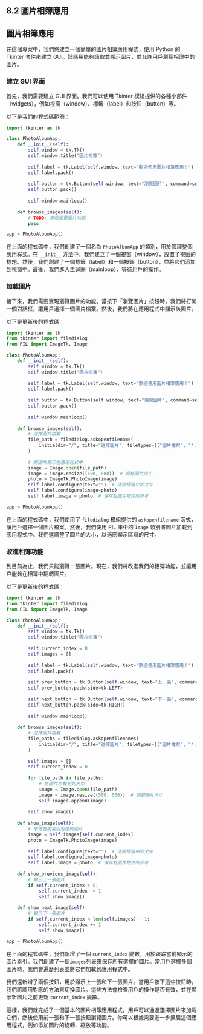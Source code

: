 ## 8.2 圖片相簿應用

## 圖片相簿應用

在這個專案中，我們將建立一個簡單的圖片相簿應用程式，使用 Python 的 Tkinter 套件來建立 GUI。該應用能夠讀取並顯示圖片，並允許用戶瀏覽相簿中的圖片。

### 建立 GUI 界面

首先，我們需要建立 GUI 界面。我們可以使用 Tkinter 模組提供的各種小部件（widgets），例如視窗（window）、標籤（label）和按鈕（button）等。

以下是我們的程式碼範例：

```python
import tkinter as tk

class PhotoAlbumApp:
    def __init__(self):
        self.window = tk.Tk()
        self.window.title("圖片相簿")
        
        self.label = tk.Label(self.window, text="歡迎使用圖片相簿應用！")
        self.label.pack()
        
        self.button = tk.Button(self.window, text="瀏覽圖片", command=self.browse_images)
        self.button.pack()
        
        self.window.mainloop()
        
    def browse_images(self):
        # TODO: 實現瀏覽圖片功能
        pass

app = PhotoAlbumApp()
```

在上面的程式碼中，我們創建了一個名為 `PhotoAlbumApp` 的類別，用於管理整個應用程式。在 `__init__` 方法中，我們建立了一個視窗（window），設置了視窗的標題。然後，我們創建了一個標籤（label）和一個按鈕（button），並將它們添加到視窗中。最後，我們進入主迴圈（mainloop），等待用戶的操作。

### 加載圖片

接下來，我們需要實現瀏覽圖片的功能。當按下「瀏覽圖片」按鈕時，我們將打開一個對話框，讓用戶選擇一個圖片檔案。然後，我們將在應用程式中顯示該圖片。

以下是更新後的程式碼：

```python
import tkinter as tk
from tkinter import filedialog
from PIL import ImageTk, Image

class PhotoAlbumApp:
    def __init__(self):
        self.window = tk.Tk()
        self.window.title("圖片相簿")
        
        self.label = tk.Label(self.window, text="歡迎使用圖片相簿應用！")
        self.label.pack()
        
        self.button = tk.Button(self.window, text="瀏覽圖片", command=self.browse_images)
        self.button.pack()
        
        self.window.mainloop()
        
    def browse_images(self):
        # 選擇圖片檔案
        file_path = filedialog.askopenfilename(
            initialdir="/", title="選擇圖片", filetypes=(("圖片檔案", "*.jpg *.jpeg *.png"), ("所有檔案", "*.*"))
        )
        
        # 將圖片顯示在應用程式中
        image = Image.open(file_path)
        image = image.resize((500, 500))  # 調整圖片大小
        photo = ImageTk.PhotoImage(image)
        self.label.configure(text="")  # 清除標籤中的文字
        self.label.configure(image=photo)
        self.label.image = photo  # 保存對圖片物件的參考

app = PhotoAlbumApp()
```

在上面的程式碼中，我們使用了 `filedialog` 模組提供的 `askopenfilename` 函式，讓用戶選擇一個圖片檔案。然後，我們使用 PIL 庫中的 `Image` 類別將圖片加載到應用程式中。我們還調整了圖片的大小，以適應顯示區域的尺寸。

### 改進相簿功能

到目前為止，我們只能瀏覽一張圖片。現在，我們將改進我們的相簿功能，並讓用戶能夠在相簿中翻轉圖片。

以下是更新後的程式碼：

```python
import tkinter as tk
from tkinter import filedialog
from PIL import ImageTk, Image

class PhotoAlbumApp:
    def __init__(self):
        self.window = tk.Tk()
        self.window.title("圖片相簿")
        
        self.current_index = 0
        self.images = []
        
        self.label = tk.Label(self.window, text="歡迎使用圖片相簿應用！")
        self.label.pack()
        
        self.prev_button = tk.Button(self.window, text="上一張", command=self.show_previous_image)
        self.prev_button.pack(side=tk.LEFT)
        
        self.next_button = tk.Button(self.window, text="下一張", command=self.show_next_image)
        self.next_button.pack(side=tk.RIGHT)
        
        self.window.mainloop()
        
    def browse_images(self):
        # 選擇圖片檔案
        file_paths = filedialog.askopenfilenames(
            initialdir="/", title="選擇圖片", filetypes=(("圖片檔案", "*.jpg *.jpeg *.png"), ("所有檔案", "*.*"))
        )
        
        self.images = []
        self.current_index = 0
        
        for file_path in file_paths:
            # 將圖片加載到列表中
            image = Image.open(file_path)
            image = image.resize((500, 500))  # 調整圖片大小
            self.images.append(image)
        
        self.show_image()
        
    def show_image(self):
        # 取得當前索引對應的圖片
        image = self.images[self.current_index]
        photo = ImageTk.PhotoImage(image)
        
        self.label.configure(text="")  # 清除標籤中的文字
        self.label.configure(image=photo)
        self.label.image = photo  # 保存對圖片物件的參考
        
    def show_previous_image(self):
        # 顯示上一張圖片
        if self.current_index > 0:
            self.current_index -= 1
            self.show_image()
            
    def show_next_image(self):
        # 顯示下一張圖片
        if self.current_index < len(self.images) - 1:
            self.current_index += 1
            self.show_image()

app = PhotoAlbumApp()
```

在上面的程式碼中，我們新增了一個 `current_index` 變數，用於跟踪當前顯示的圖片索引。我們創建了一個`images`列表來保存所有選擇的圖片。當用戶選擇多個圖片時，我們會遍歷列表並將它們加載到應用程式中。

我們還新增了兩個按鈕，用於顯示上一張和下一張圖片。當用戶按下這些按鈕時，我們將調用對應的方法來切換圖片。這些方法會檢查用戶的操作是否有效，並在顯示新圖片之前更新 `current_index` 變數。

這樣，我們就完成了一個基本的圖片相簿應用程式。用戶可以通過選擇圖片來加載它們，然後使用前一張和下一張按鈕瀏覽圖片。你可以根據需要進一步擴展這個應用程式，例如添加圖片的旋轉、縮放等功能。
